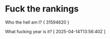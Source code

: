 # Fuck the rankings

Who the hell am I?
{ 31594620 }

What fucking year is it?
[ 2025-04-14T13:56:40Z ]
